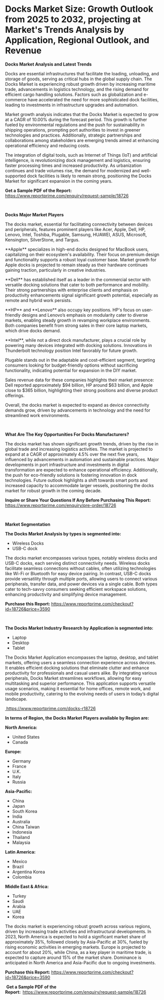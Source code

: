 <p><h1>Docks Market Size: Growth Outlook from 2025 to 2032, projecting at Market's Trends Analysis by Application, Regional Outlook, and Revenue</h1></p><p><strong>Docks Market Analysis and Latest Trends</strong></p>
<p><p>Docks are essential infrastructures that facilitate the loading, unloading, and storage of goods, serving as critical hubs in the global supply chain. The Docks Market is experiencing robust growth driven by increasing maritime trade, advancements in logistics technology, and the rising demand for efficient cargo handling solutions. Factors such as globalization and e-commerce have accelerated the need for more sophisticated dock facilities, leading to investments in infrastructure upgrades and automation.</p><p>Market growth analysis indicates that the Docks Market is expected to grow at a CAGR of 10.00% during the forecast period. This growth is further fueled by environmental regulations and the push for sustainability in shipping operations, prompting port authorities to invest in greener technologies and practices. Additionally, strategic partnerships and collaborations among stakeholders are emerging trends aimed at enhancing operational efficiency and reducing costs.</p><p>The integration of digital tools, such as Internet of Things (IoT) and artificial intelligence, is revolutionizing dock management and logistics, ensuring faster processing times and increased productivity. As urbanization continues and trade volumes rise, the demand for modernized and well-supported dock facilities is likely to remain strong, positioning the Docks Market for significant expansion in the coming years.</p></p>
<p><strong>Get a Sample PDF of the Report:&nbsp;</strong> <a href="https://www.reportprime.com/enquiry/request-sample/18726?utm_campaign=4599&utm_medium=2&utm_source=Github&utm_content=ia&utm_term=18052025&utm_id=docks">https://www.reportprime.com/enquiry/request-sample/18726</a></p>
<p>&nbsp;</p>
<p><strong>Docks Major Market Players</strong></p>
<p><p>The docks market, essential for facilitating connectivity between devices and peripherals, features prominent players like Acer, Apple, Dell, HP, Lenovo, Intel, Toshiba, Plugable, Samsung, HUAWEI, ASUS, Microsoft, Kensington, SilverStone, and Targus. </p><p>**Apple** specializes in high-end docks designed for MacBook users, capitalizing on their ecosystem's availability. Their focus on premium design and functionality supports a robust loyal customer base. Market growth for Apple docks is projected to remain steady as their hardware continues gaining traction, particularly in creative industries.</p><p>**Dell** has established itself as a leader in the commercial sector with versatile docking solutions that cater to both performance and mobility. Their strong partnerships with enterprise clients and emphasis on productivity enhancements signal significant growth potential, especially as remote and hybrid work persists.</p><p>**HP** and **Lenovo** also occupy key positions. HP's focus on user-friendly designs and Lenovo’s emphasis on modularity cater to diverse markets, enabling steady growth in revamping workplace environments. Both companies benefit from strong sales in their core laptop markets, which drive docks demand.</p><p>**Intel**, while not a direct dock manufacturer, plays a crucial role by powering many devices integrated with docking solutions. Innovations in Thunderbolt technology position Intel favorably for future growth.</p><p>Plugable stands out in the adaptable and cost-efficient segment, targeting consumers looking for budget-friendly options without sacrificing functionality, indicating potential for expansion in the DIY market.</p><p>Sales revenue data for these companies highlights their market presence: Dell reported approximately $94 billion, HP around $63 billion, and Apple close to $365 billion, highlighting their strong positions and diverse product offerings.</p><p>Overall, the docks market is expected to expand as device connectivity demands grow, driven by advancements in technology and the need for streamlined work environments.</p></p>
<p>&nbsp;</p>
<p><strong>What Are The Key Opportunities For Docks Manufacturers?</strong></p>
<p><p>The docks market has shown significant growth trends, driven by the rise in global trade and increasing logistics activities. The market is projected to expand at a CAGR of approximately 4.5% over the next five years, influenced by advancements in automation and sustainable practices. Major developments in port infrastructure and investments in digital transformation are expected to enhance operational efficiency. Additionally, the push for eco-friendly solutions is fostering innovation in dock technologies. Future outlook highlights a shift towards smart ports and increased capacity to accommodate larger vessels, positioning the docks market for robust growth in the coming decade.</p></p>
<p><strong>Inquire or Share Your Questions If Any Before Purchasing This Report:</strong> <a href="https://www.reportprime.com/enquiry/pre-order/18726?utm_campaign=4599&utm_medium=2&utm_source=Github&utm_content=ia&utm_term=18052025&utm_id=docks">https://www.reportprime.com/enquiry/pre-order/18726</a></p>
<p>&nbsp;</p>
<p><strong>Market Segmentation</strong></p>
<p><strong>The Docks Market Analysis by types is segmented into:</strong></p>
<p><ul><li>Wireless Docks</li><li>USB-C dock</li></ul></p>
<p><p>The docks market encompasses various types, notably wireless docks and USB-C docks, each serving distinct connectivity needs. Wireless docks facilitate seamless connections without cables, often utilizing technologies like Wi-Fi or Bluetooth for easy device pairing. In contrast, USB-C docks provide versatility through multiple ports, allowing users to connect various peripherals, transfer data, and power devices via a single cable. Both types cater to tech-savvy consumers seeking efficient workspace solutions, enhancing productivity and simplifying device management.</p></p>
<p><strong>Purchase this Report:&nbsp;</strong><a href="https://www.reportprime.com/checkout?id=18726&price=3590&utm_campaign=4599&utm_medium=2&utm_source=Github&utm_content=ia&utm_term=18052025&utm_id=docks">https://www.reportprime.com/checkout?id=18726&price=3590</a></p>
<p>&nbsp;</p>
<p><strong>The Docks Market Industry Research by Application is segmented into:</strong></p>
<p><ul><li>Laptop</li><li>Desktop</li><li>Tablet</li></ul></p>
<p><p>The Docks Market Application encompasses the laptop, desktop, and tablet markets, offering users a seamless connection experience across devices. It enables efficient docking solutions that eliminate clutter and enhance productivity for professionals and casual users alike. By integrating various peripherals, Docks Market streamlines workflows, allowing for easy multitasking and superior performance. This application supports versatile usage scenarios, making it essential for home offices, remote work, and mobile productivity, catering to the evolving needs of users in today’s digital landscape.</p></p>
<p><a href="https://www.reportprime.com/docks-r18726?utm_campaign=4599&utm_medium=2&utm_source=Github&utm_content=ia&utm_term=18052025&utm_id=docks">&nbsp;https://www.reportprime.com/docks-r18726</a></p>
<p><strong>In terms of Region, the Docks Market Players available by Region are:</strong></p>
<p>
    <p> <strong> North America: </strong>
        <ul>
            <li>United States</li>
            <li>Canada</li>
        </ul>
        </p> 
    <p> <strong> Europe: </strong>
        <ul>
            <li>Germany</li>
            <li>France</li>
            <li>U.K.</li>
            <li>Italy</li>
            <li>Russia</li>
        </ul>
        </p> 
    <p> <strong> Asia-Pacific: </strong>
        <ul>
            <li>China</li>
            <li>Japan</li>
            <li>South Korea</li>
            <li>India</li>
            <li>Australia</li>
            <li>China Taiwan</li>
            <li>Indonesia</li>
            <li>Thailand</li>
            <li>Malaysia</li>
        </ul>
        </p> 
    <p> <strong> Latin America: </strong>
        <ul>
            <li>Mexico</li>
            <li>Brazil</li>
            <li>Argentina Korea</li>
            <li>Colombia</li>
        </ul>
        </p> 
    <p> <strong> Middle East & Africa: </strong>
        <ul>
            <li>Turkey</li>
            <li>Saudi</li>
            <li>Arabia</li>
            <li>UAE</li>
            <li>Korea</li>
        </ul>
    </p>
    </p>
<p><p>The docks market is experiencing robust growth across various regions, driven by increasing trade activities and infrastructural developments. In 2023, North America is expected to hold a significant market share of approximately 35%, followed closely by Asia-Pacific at 30%, fueled by rising economic activities in emerging markets. Europe is projected to account for about 20%, while China, as a key player in maritime trade, is expected to capture around 15% of the market share. Dominance is anticipated in North America and Asia-Pacific due to ongoing investments.</p></p>
<p><strong>Purchase this Report: </strong><a href="https://www.reportprime.com/checkout?id=18726&price=3590&utm_campaign=4599&utm_medium=2&utm_source=Github&utm_content=ia&utm_term=18052025&utm_id=docks">https://www.reportprime.com/checkout?id=18726&price=3590</a></p>
<p>&nbsp;<strong>Get a Sample PDF of the Report:&nbsp;&nbsp;</strong><a href="https://www.reportprime.com/enquiry/request-sample/18726?utm_campaign=4599&utm_medium=2&utm_source=Github&utm_content=ia&utm_term=18052025&utm_id=docks">https://www.reportprime.com/enquiry/request-sample/18726</a></p>
<p><strong></strong></p>
<p><p></p><p></p><p></p></p>